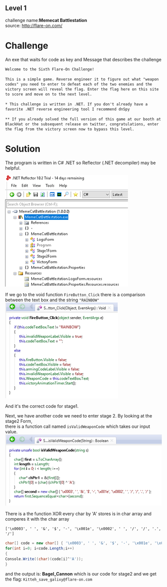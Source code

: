 ## Level 1
challenge name:__Memecat Battlestation__\
source: http://flare-on.com/

# Challenge

An exe that waits for code as key and Message that describes the challenge

```
Welcome to the Sixth Flare-On Challenge! 

This is a simple game. Reverse engineer it to figure out what "weapon codes" you need to enter to defeat each of the two enemies and the victory screen will reveal the flag. Enter the flag here on this site to score and move on to the next level.

* This challenge is written in .NET. If you don't already have a favorite .NET reverse engineering tool I recommend dnSpy

** If you already solved the full version of this game at our booth at BlackHat or the subsequent release on twitter, congratulations, enter the flag from the victory screen now to bypass this level.
```


# Solution

The program is written in C# .NET so Reflector (.NET decompiler) may be helpful.

![](the_forms_in_Ref.png)

If we go to the void function `FireButton_Click` there is a comparison between the text box and the string `"RAINBOW"`\
![](FireButton_Click.png)

And it's the correct code for stage1.

Next, we have another code we need to enter stage 2. By looking at the stage2 Form,\
there is a function call named `isValidWeaponCode` which takes our input value.
![](isValidWeaponCode.png)

There is a the function XOR every char by 'A' stores is in char array and comperes it with the char array
```
['\x0003', ' ', '&', '$', '-', '\x001e', '\x0002', ' ', '/', '/', '.', '/']
```
``` C#
char[] code = new char[] { '\x0003', ' ', '&', '$', '-', '\x001e', '\x0002', ' ', '/', '/', '.', '/' };
for(int i=0; i<code.Length;i++)
{
Console.Write((char)(code[i]^'A'));
}
```
and the output is: __Bagel_Cannon__ which is our code for stage2 and we get the flag: `Kitteh_save_galixy@flare-on.com`
